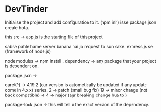 # DevTinder

Initialise the project and add configuration to it. (npm init) isse package.json create hota.

this src -> app.js is the starting file of this project.

sabse pahle hame server banana hai jo request ko sun sake.
express js se (framework of node.js)

node modules -> npm install .
dependency -> any package that your project is dependent on.

package.json -> 

caret(^) -> 4.19.2 (our version is autometically be updated if any update come in 4.x.x) series.
2 -> patch (small bug fix)
19 -> minor change (not back compatible) -> 
4 -> major (agr breaking change hua to )  



package-lock.json -> this will tell u the exact version of the dependency. 





